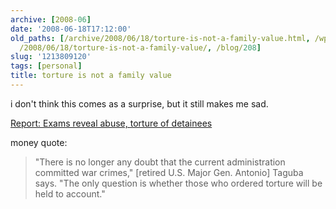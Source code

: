 ```yaml
---
archive: [2008-06]
date: '2008-06-18T17:12:00'
old_paths: [/archive/2008/06/18/torture-is-not-a-family-value.html, /wp/2008/06/18/torture-is-not-a-family-value/,
  /2008/06/18/torture-is-not-a-family-value/, /blog/208]
slug: '1213809120'
tags: [personal]
title: torture is not a family value
---
```


i don't think this comes as a surprise, but it still makes me sad.

[Report: Exams reveal abuse, torture of detainees][1]

money quote:

> "There is no longer any doubt that the current administration committed
> war crimes," [retired U.S. Major Gen. Antonio] Taguba says. "The only
> question is whether those who ordered torture will be held to account."

[1]: http://www.cnn.com/2008/US/06/18/gitmo.detainees/index.html

